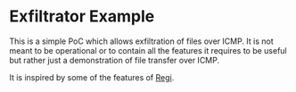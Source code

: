 # Exfiltrator Example

This is a simple PoC which allows exfiltration of files over ICMP. 
It is not meant to be operational or to contain all the features it requires to be useful but rather just a demonstration of file transfer over ICMP. 

It is inspired by some of the features of [Regi](http://www.symantec.com/connect/blogs/regin-top-tier-espionage-tool-enables-stealthy-surveillance).

